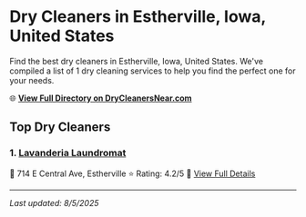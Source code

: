 # Dry Cleaners in Estherville, Iowa, United States

Find the best dry cleaners in Estherville, Iowa, United States. We've compiled a list of 1 dry cleaning services to help you find the perfect one for your needs.

🌐 **[View Full Directory on DryCleanersNear.com](https://drycleanersnear.com/city/US/Iowa/Estherville)**

## Top Dry Cleaners

### 1. [Lavanderia Laundromat](https://drycleanersnear.com/dryCleaner/688ace26bd9156e46277d72b/lavanderia-laundromat)
📍 714 E Central Ave, Estherville
⭐ Rating: 4.2/5
🔗 [View Full Details](https://drycleanersnear.com/dryCleaner/688ace26bd9156e46277d72b/lavanderia-laundromat)


---

*Last updated: 8/5/2025*
